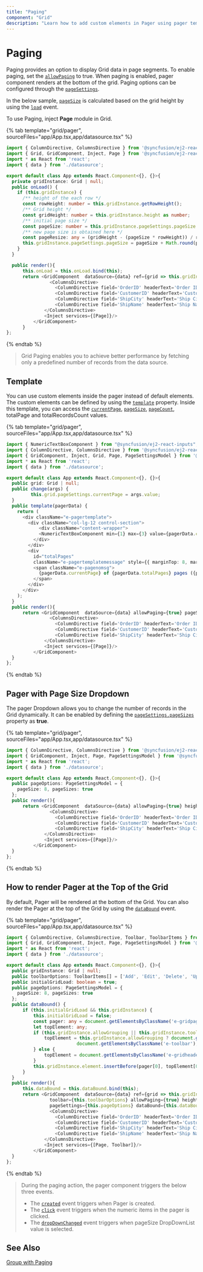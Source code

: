 ```yaml
---
title: "Paging"
component: "Grid"
description: "Learn how to add custom elements in Pager using pager template and customize the pager in the Essential JS 2 DataGrid control."
---
```


# Paging

Paging provides an option to display Grid data in page segments.
To enable paging, set the [`allowPaging`](../api/grid/#allowpaging) to true.
When paging is enabled, pager component renders at the bottom of the grid.
Paging options can be configured through the [`pageSettings`](../api/grid/pageSettings/).

In the below sample, [`pageSize`](../api/grid/pageSettings/#pagesize) is calculated based on the grid height by using the [`load`](../api/grid/#load) event.

To use Paging, inject **Page** module in Grid.

{% tab template="grid/pager", sourceFiles="app/App.tsx,app/datasource.tsx" %}

```typescript
import { ColumnDirective, ColumnsDirective } from '@syncfusion/ej2-react-grids';
import { Grid, GridComponent, Inject, Page } from '@syncfusion/ej2-react-grids'
import * as React from 'react';
import { data } from './datasource';

export default class App extends React.Component<{}, {}>{
  private gridInstance: Grid | null;
  public onLoad() {
    if (this.gridInstance) {
      /** height of the each row */
      const rowHeight: number = this.gridInstance.getRowHeight();
      /** Grid height */
      const gridHeight: number = this.gridInstance.height as number;
      /** initial page size */
      const pageSize: number = this.gridInstance.pageSettings.pageSize as number;
      /** new page size is obtained here */
      const pageResize: any = (gridHeight - (pageSize * rowHeight)) / rowHeight;
      this.gridInstance.pageSettings.pageSize = pageSize + Math.round(pageResize);
    }
  }

  public render(){
      this.onLoad = this.onLoad.bind(this);
      return <GridComponent  dataSource={data} ref={grid => this.gridInstance = grid} allowPaging={true} height={325} load={this.onLoad}>
                <ColumnsDirective>
                  <ColumnDirective field='OrderID' headerText='Order ID' width='120' textAlign="Right"/>
                  <ColumnDirective field='CustomerID' headerText='Customer ID' width='150'/>
                  <ColumnDirective field='ShipCity' headerText='Ship City' width='150'/>
                  <ColumnDirective field='ShipName' headerText='Ship Name' width='150'/>
              </ColumnsDirective>
              <Inject services={[Page]}/>
          </GridComponent>
      }
};
```

{% endtab %}

> Grid Paging enables you to achieve better performance by fetching only a predefined number of records from the data source.

## Template

You can use custom elements inside the pager instead of default elements. The custom elements can be defined by using the [`template`](../api/grid/pageSettings/#template) property. Inside this template, you can access the [`currentPage`](../api/grid/pageSettings/#currentpage), [`pageSize`](../api/grid/pageSettings/#pagesize), [`pageCount`](../api/grid/pageSettings/#pagecount), totalPage and totalRecordsCount values.

{% tab template="grid/pager", sourceFiles="app/App.tsx,app/datasource.tsx" %}

```typescript
import { NumericTextBoxComponent } from "@syncfusion/ej2-react-inputs";
import { ColumnDirective, ColumnsDirective } from '@syncfusion/ej2-react-grids';
import { GridComponent, Inject, Grid, Page, PageSettingsModel } from '@syncfusion/ej2-react-grids'
import * as React from 'react';
import { data } from './datasource';

export default class App extends React.Component<{}, {}>{
  public grid: Grid | null;
  public change(args) {
         this.grid.pageSettings.currentPage = args.value;
  }
  public template(pagerData) {
    return (
      <div className="e-pagertemplate">
        <div className="col-lg-12 control-section">
            <div className="content-wrapper">
            <NumericTextBoxComponent min={1} max={3} value={pagerData.currentPage} format='###.##' change={this.change.bind(this)}></NumericTextBoxComponent>
          </div>
        </div>
        <div
          id="totalPages"
          className="e-pagertemplatemessage" style={{ marginTop: 8, marginLeft: 30, border: "none", display: "inline-block"}}>
          <span className="e-pagenomsg">
            {pagerData.currentPage} of {pagerData.totalPages} pages ({pagerData.totalRecordsCount} items)
          </span>
        </div>
      </div>
    );
  }
  public render(){
      return <GridComponent  dataSource={data} allowPaging={true} pageSettings={{ template: this.template.bind(this), pageSize: 5 }} ref={g=> this.grid = g}>
                <ColumnsDirective>
                  <ColumnDirective field='OrderID' headerText='Order ID' width='120' textAlign="Right"/>
                  <ColumnDirective field='CustomerID' headerText='Customer ID' width='100'/>
                  <ColumnDirective field='ShipCity' headerText='Ship City' width='100'/>
              </ColumnsDirective>
              <Inject services={[Page]}/>
          </GridComponent>
  }
};
```

{% endtab %}

## Pager with Page Size Dropdown

The pager Dropdown allows you to change the number of records in the Grid dynamically. It can be enabled by defining the [`pageSettings.pageSizes`](../api/grid/pageSettings/#pagesizes) property as **true**.

{% tab template="grid/pager", sourceFiles="app/App.tsx,app/datasource.tsx" %}

```typescript
import { ColumnDirective, ColumnsDirective } from '@syncfusion/ej2-react-grids';
import { GridComponent, Inject, Page, PageSettingsModel } from '@syncfusion/ej2-react-grids'
import * as React from 'react';
import { data } from './datasource';

export default class App extends React.Component<{}, {}>{
  public pageOptions: PageSettingsModel = {
    pageSize: 8, pageSizes: true
  };
  public render(){
      return <GridComponent  dataSource={data} allowPaging={true} height={268} pageSettings={this.pageOptions}>
                <ColumnsDirective>
                  <ColumnDirective field='OrderID' headerText='Order ID' width='120' textAlign="Right"/>
                  <ColumnDirective field='CustomerID' headerText='Customer ID' width='100'/>
                  <ColumnDirective field='ShipCity' headerText='Ship City' width='100'/>
              </ColumnsDirective>
              <Inject services={[Page]}/>
          </GridComponent>
  }
};
```

{% endtab %}

## How to render Pager at the Top of the Grid

By default, Pager will be rendered at the bottom of the Grid. You can also render the Pager at the top of the Grid by using the [`dataBound`](../api/grid/#databound) event.

{% tab template="grid/pager", sourceFiles="app/App.tsx,app/datasource.tsx" %}

```typescript
import { ColumnDirective, ColumnsDirective, Toolbar, ToolbarItems } from '@syncfusion/ej2-react-grids';
import { Grid, GridComponent, Inject, Page, PageSettingsModel } from '@syncfusion/ej2-react-grids'
import * as React from 'react';
import { data } from './datasource';

export default class App extends React.Component<{}, {}>{
  public gridInstance: Grid | null;
  public toolbarOptions: ToolbarItems[] = ['Add', 'Edit', 'Delete', 'Update', 'Cancel'];
  public initialGridLoad: boolean = true;
  public pageOptions: PageSettingsModel = {
    pageSize: 8, pageSizes: true
  };
  public dataBound() {
      if (this.initialGridLoad && this.gridInstance) {
          this.initialGridLoad = false;
          const pager: any = document.getElementsByClassName('e-gridpager');
          let topElement: any;
          if (this.gridInstance.allowGrouping || this.gridInstance.toolbar) {
              topElement = this.gridInstance.allowGrouping ? document.getElementsByClassName('e-groupdroparea') :
                          document.getElementsByClassName('e-toolbar');
          } else {
              topElement = document.getElementsByClassName('e-gridheader');
          }
          this.gridInstance.element.insertBefore(pager[0], topElement[0]);
      }
  }
  public render(){
      this.dataBound = this.dataBound.bind(this);
      return <GridComponent  dataSource={data} ref={grid => this.gridInstance = grid}
                toolbar={this.toolbarOptions} allowPaging={true} height={268}
                pageSettings={this.pageOptions} dataBound={this.dataBound}>
                <ColumnsDirective>
                  <ColumnDirective field='OrderID' headerText='Order ID' width='120' textAlign="Right"/>
                  <ColumnDirective field='CustomerID' headerText='Customer ID' width='150'/>
                  <ColumnDirective field='ShipCity' headerText='Ship City' width='150'/>
                  <ColumnDirective field='ShipName' headerText='Ship Name' width='150'/>
              </ColumnsDirective>
              <Inject services={[Page, Toolbar]}/>
          </GridComponent>
  }
};
```

{% endtab %}

> During the paging action, the pager component triggers the below three events.
> * The [`created`](https://ej2.syncfusion.com/react/documentation/api/pager/#created) event triggers when Pager is created.
> * The [`click`](https://ej2.syncfusion.com/react/documentation/api/pager/#click) event triggers when the numeric items in the pager is clicked.
> * The [`dropDownChanged`](https://ej2.syncfusion.com/react/documentation/api/pager/#dropdownchanged) event triggers when pageSize DropDownList value is selected.

## See Also

[Group with Paging](./grouping#group-with-paging)
